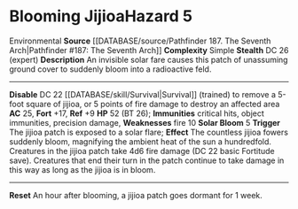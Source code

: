 ﻿---
ac: '25'
all_resistance: null
complexity: Simple
element: null
fortitude: '+17'
hardness: null
hazard_type: Environmental
hp: 52 (BT 26)
id: '339'
immunity:
- critical hits
- object immunities
- precision damage
level: '5'
name: Blooming Jijioa
rarity: Common
reflex: '+9'
resistance: null
rus_type_level: null
school: null
source: '[[DATABASE/source/Pathfinder 187. The Seventh Arch|Pathfinder #187: The Seventh
  Arch]]'
trait:
- '[[DATABASE/trait/Environmental|Environmental]]'
type: Hazard
weakness:
- fire 10
will: null

---
# Blooming Jijioa<span class="item-type">Hazard 5</span>

<span class="item-trait">Environmental</span>
**Source** [[DATABASE/source/Pathfinder 187. The Seventh Arch|Pathfinder #187: The Seventh Arch]]
**Complexity** Simple
**Stealth** DC 26 (expert)
**Description** An invisible solar fare causes this patch of unassuming ground cover to suddenly bloom into a radioactive feld.

---
**Disable** DC 22 [[DATABASE/skill/Survival|Survival]] (trained) to remove a 5-foot square of jijioa, or 5 points of fire damage to destroy an affected area
**AC** 25, **Fort** +17, **Ref** +9
**HP** 52 (BT 26); **Immunities** critical hits, object immunities, precision damage, **Weaknesses** fire 10
**Solar Bloom** <span class="action-icon">5</span> **Trigger** The jijioa patch is exposed to a solar flare; **Effect** The countless jijioa fowers suddenly bloom, magnifying the ambient heat of the sun a hundredfold. Creatures in the jijioa patch take 4d6 fire damage (DC 22 basic Fortitude save). Creatures that end their turn in the patch continue to take damage in this way as long as the jijioa is in bloom.

---
**Reset** An hour after blooming, a jijioa patch goes dormant for 1 week.